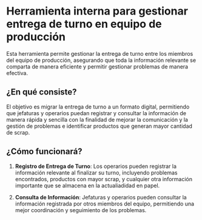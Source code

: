 # Herramienta interna para gestionar entrega de turno en equipo de producción

Esta herramienta permite gestionar la entrega de turno entre los miembros del equipo de producción, asegurando que toda la información relevante se comparta de manera eficiente y permitir gestionar problemas de manera efectiva.

## ¿En qué consiste?
El objetivo es migrar la entrega de turno a un formato digital, permitiendo que jefaturas y operarios puedan registrar y consultar la información de manera rápida y sencilla con la finalidad de mejorar la comunicación y la gestión de problemas e identificar productos que generan mayor cantidad de scrap.

## ¿Cómo funcionará?
1. **Registro de Entrega de Turno**: Los operarios pueden registrar la información relevante al finalizar su turno, incluyendo problemas encontrados, productos con mayor scrap, y cualquier otra información importante que se almacena en la actualiadidad en papel.

2. **Consulta de Información**: Jefaturas y operarios pueden consultar la información registrada por otros miembros del equipo, permitiendo una mejor coordinación y seguimiento de los problemas.


